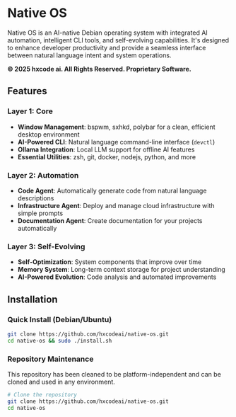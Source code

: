 # Native OS

Native OS is an AI-native Debian operating system with integrated AI automation, intelligent CLI tools, and self-evolving capabilities. It's designed to enhance developer productivity and provide a seamless interface between natural language intent and system operations.

**© 2025 hxcode ai. All Rights Reserved. Proprietary Software.**

## Features

### Layer 1: Core
- **Window Management**: bspwm, sxhkd, polybar for a clean, efficient desktop environment
- **AI-Powered CLI**: Natural language command-line interface (`devctl`)
- **Ollama Integration**: Local LLM support for offline AI features
- **Essential Utilities**: zsh, git, docker, nodejs, python, and more

### Layer 2: Automation
- **Code Agent**: Automatically generate code from natural language descriptions
- **Infrastructure Agent**: Deploy and manage cloud infrastructure with simple prompts
- **Documentation Agent**: Create documentation for your projects automatically

### Layer 3: Self-Evolving
- **Self-Optimization**: System components that improve over time
- **Memory System**: Long-term context storage for project understanding
- **AI-Powered Evolution**: Code analysis and automated improvements

## Installation

### Quick Install (Debian/Ubuntu)

```bash
git clone https://github.com/hxcodeai/native-os.git
cd native-os && sudo ./install.sh
```

### Repository Maintenance

This repository has been cleaned to be platform-independent and can be cloned and used in any environment.

```bash
# Clone the repository
git clone https://github.com/hxcodeai/native-os.git
cd native-os
```
